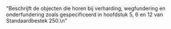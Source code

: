 "Beschrijft de objecten die horen bij verharding, wegfundering en onderfundering zoals gespecificeerd in hoofdstuk 5, 6 en 12 van Standaardbestek 250.\n"